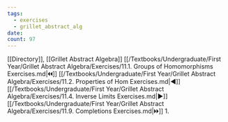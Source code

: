 ```yaml
---
tags:
  - exercises
  - grillet_abstract_alg
date:
count: 97
---
```

[[Directory]], [[Grillet Abstract Algebra]]
[[/Textbooks/Undergraduate/First Year/Grillet Abstract Algebra/Exercises/11.1. Groups of Homomorphisms Exercises.md|🞀🞀]] [[/Textbooks/Undergraduate/First Year/Grillet Abstract Algebra/Exercises/11.2. Properties of Hom Exercises.md|◀]] [[/Textbooks/Undergraduate/First Year/Grillet Abstract Algebra/Exercises/11.4. Inverse Limits Exercises.md|▶]] [[/Textbooks/Undergraduate/First Year/Grillet Abstract Algebra/Exercises/11.9. Completions Exercises.md|🞂🞂]]
1. 